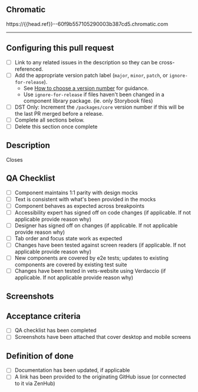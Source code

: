 ## Chromatic
<!-- This `{{head.ref}}` is a placeholder for a CI job - it will be updated automatically -->
https://{{head.ref}}--60f9b557105290003b387cd5.chromatic.com

---
## Configuring this pull request
- [ ] Link to any related issues in the description so they can be cross-referenced.
- [ ] Add the appropriate version patch label (`major`, `minor`, `patch`, or `ignore-for-release`). 
    - See [How to choose a version number](https://github.com/department-of-veterans-affairs/component-library#how-to-choose-a-version-number) for guidance.
    - Use `ignore-for-release` if files haven't been changed in a component library package. (ie. only Storybook files)
- [ ] DST Only: Increment the `/packages/core` version number if this will be the last PR merged before a release.
- [ ] Complete all sections below.
- [ ] Delete this section once complete

## Description
Closes <ticket>

## QA Checklist
- [ ] Component maintains 1:1 parity with design mocks
- [ ] Text is consistent with what's been provided in the mocks
- [ ] Component behaves as expected across breakpoints
- [ ] Accessibility expert has signed off on code changes (if applicable. If not applicable provide reason why)
- [ ] Designer has signed off on changes (if applicable. If not applicable provide reason why)
- [ ] Tab order and focus state work as expected
- [ ] Changes have been tested against screen readers (if applicable. If not applicable provide reason why)
- [ ] New components are covered by e2e tests; updates to existing components are covered by existing test suite
- [ ] Changes have been tested in vets-website using Verdaccio (if applicable. If not applicable provide reason why)

## Screenshots


## Acceptance criteria
- [ ] QA checklist has been completed
- [ ] Screenshots have been attached that cover desktop and mobile screens

## Definition of done
- [ ] Documentation has been updated, if applicable
- [ ] A link has been provided to the originating GitHub issue (or connected to it via ZenHub)
